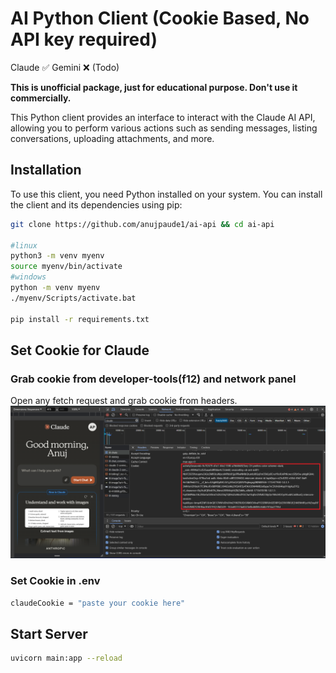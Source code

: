 # AI Python Client (Cookie Based, No API key required)
Claude ✅
Gemini ❌ (Todo)

**This is unofficial package, just for educational purpose. Don't use it commercially.**

This Python client provides an interface to interact with the Claude AI API, allowing you to perform various actions such as sending messages, listing conversations, uploading attachments, and more.

## Installation

To use this client, you need Python installed on your system. You can install the client and its dependencies using pip:

```bash
git clone https://github.com/anujpaude1/ai-api && cd ai-api

#linux
python3 -m venv myenv
source myenv/bin/activate
#windows
python -m venv myenv
./myenv/Scripts/activate.bat

pip install -r requirements.txt
```

## Set Cookie for Claude
### Grab cookie from developer-tools(f12) and network panel
Open any fetch request and grab cookie from headers.
![Cookie grab claude AI](https://github.com/anujpaude1/ai-api/blob/main/assets/claude-cookie.png)

### Set Cookie in .env
```bash
claudeCookie = "paste your cookie here"
```
## Start Server
```bash
uvicorn main:app --reload
```
